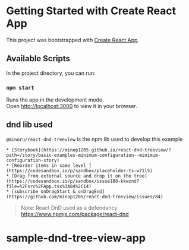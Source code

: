 # Getting Started with Create React App

This project was bootstrapped with [Create React App](https://github.com/facebook/create-react-app).

## Available Scripts

In the project directory, you can run:

### `npm start`

Runs the app in the development mode.\
Open [http://localhost:3000](http://localhost:3000) to view it in your browser.

## dnd lib used

`@minoru/react-dnd-treeview` is the npm lib used to develop this example

    * [Storybook](https://minop1205.github.io/react-dnd-treeview/?path=/story/basic-examples-minimum-configuration--minimum-configuration-story)
    * [Reorder items in same level ](https://codesandbox.io/p/sandbox/placeholder-ts-w71l5)
    * [Drag from external source and drop it on the tree](https://codesandbox.io/p/sandbox/issue188-kkwznd?file=%2Fsrc%2FApp.tsx%3A84%2C14)
    * [subscribe onDragStart & onDragEnd](https://github.com/minop1205/react-dnd-treeview/issues/84)


> Note: React DnD used as a defendancy https://www.npmjs.com/package/react-dnd


# sample-dnd-tree-view-app
